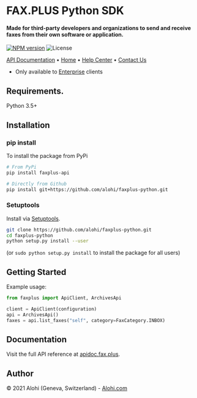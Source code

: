 # FAX.PLUS Python SDK

<p>
  <h4>Made for third-party developers and organizations to send and receive faxes from their own software or application.</h4>
  <p>
    <a href="#"><img src="https://img.shields.io/pypi/v/faxplus-api?style=flat-square" alt="NPM version"></img></a>
    <img src="https://img.shields.io/badge/license-MIT-green.svg?style=flat-square" alt="License">
  </p>
</p>

<p>
  <a href="https://apidoc.fax.plus" target="_blank">API Documentation</a>  •
  <a href="https://www.fax.plus" target="_blank">Home</a>  •
  <a href="https://www.fax.plus/help/" target="_blank">Help Center</a>  •
  <a href="https://www.fax.plus/contact-us/" target="_blank">Contact Us</a>
</p>

- Only available to [Enterprise](https://www.fax.plus/pricing/) clients

## Requirements.

Python 3.5+

## Installation
### pip install

To install the package from PyPi

```sh
# From PyPi
pip install faxplus-api

# Directly from Github
pip install git+https://github.com/alohi/faxplus-python.git
```

### Setuptools

Install via [Setuptools](http://pypi.python.org/pypi/setuptools).

```sh
git clone https://github.com/alohi/faxplus-python.git
cd faxplus-python
python setup.py install --user
```
(or `sudo python setup.py install` to install the package for all users)

## Getting Started

Example usage:

```python
from faxplus import ApiClient, ArchivesApi

client = ApiClient(configuration)
api = ArchivesApi()
faxes = api.list_faxes("self", category=FaxCategory.INBOX)
```

## Documentation
Visit the full API reference at [apidoc.fax.plus](https://apidoc.fax.plus).

## Author
© 2021 Alohi (Geneva, Switzerland) - [Alohi.com](https://alohi.com)
